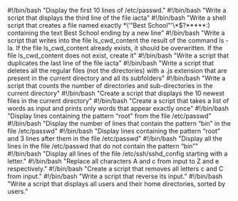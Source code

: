 #!/bin/bash
"Display the first 10 lines of /etc/passwd."
#!/bin/bash
"Write a script that displays the third line of the file iacta"
#!/bin/bash
"Write a shell script that creates a file named exactly \*\\'"Best School"\'\\*$\?\*\*\*\*\*:) containing the text Best School ending by a new line"
#!/bin/bash
"Write a script that writes into the file ls_cwd_content the result of the command ls -la. If the file ls_cwd_content already exists, it should be overwritten. If the file ls_cwd_content does not exist, create it"
#!/bin/bash
"Write a script that duplicates the last line of the file iacta"
#!/bin/bash
"Write a script that deletes all the regular files (not the directories) with a .js extension that are present in the current directory and all its subfolders"
#!/bin/bash
"Write a script that counts the number of directories and sub-directories in the current directory"
#!/bin/bash
"Create a script that displays the 10 newest files in the current directory"
#!/bin/bash
"Create a script that takes a list of words as input and prints only words that appear exactly once"
#!/bin/bash
"Display lines containing the pattern “root” from the file /etc/passwd"
#!/bin/bash
"Display the number of lines that contain the pattern “bin” in the file /etc/passwd"
#!/bin/bash
"Display lines containing the pattern “root” and 3 lines after them in the file /etc/passwd"
#!/bin/bash
"Display all the lines in the file /etc/passwd that do not contain the pattern “bin”"
#!/bin/bash
"Display all lines of the file /etc/ssh/sshd_config starting with a letter."
#!/bin/bash
"Replace all characters A and c from input to Z and e respectively."
#!/bin/bash
"Create a script that removes all letters c and C from input."
#!/bin/bash
"Write a script that reverse its input."
#!/bin/bash
"Write a script that displays all users and their home directories, sorted by users."
